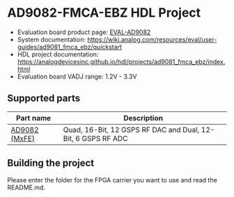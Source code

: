 # AD9082-FMCA-EBZ HDL Project

- Evaluation board product page: [EVAL-AD9082](https://www.analog.com/eval-ad9082)
- System documentation: https://wiki.analog.com/resources/eval/user-guides/ad9081_fmca_ebz/quickstart
- HDL project documentation: https://analogdevicesinc.github.io/hdl/projects/ad9081_fmca_ebz/index.html
- Evaluation board VADJ range: 1.2V - 3.3V

## Supported parts

| Part name                                      | Description                                                  |
|------------------------------------------------|--------------------------------------------------------------|
| [AD9082 (MxFE)](https://www.analog.com/ad9082) | Quad, 16-Bit, 12 GSPS RF DAC and Dual, 12-Bit, 6 GSPS RF ADC |

## Building the project

Please enter the folder for the FPGA carrier you want to use and read the README.md.
